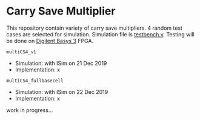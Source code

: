 # Carry Save Multiplier

This repository contain variety of carry save multipliers. 4 random test cases are selected for simulation. Simulation file is [testbench.v](https://github.com/suoglu/Carry-Save-Multiplier/blob/master/testbench.v). Testing will be done on [Digilent Basys 3](https://reference.digilentinc.com/reference/programmable-logic/basys-3/reference-manual) FPGA.

`multiCS4_v1`
  * Simulation: with ISim on 21 Dec 2019
  * Implementation: x

`multiCS4_fullbasecell`
  * Simulation: with ISim on 22 Dec 2019
  * Implementation: x

work in progress...
